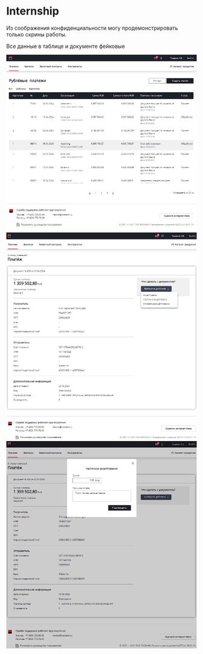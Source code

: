 # Internship
Из соображения конфиденциальности могу продемонстрировать только скрины работы.

Все данные в таблице и документе фейковые

<img src="demo/pays.jpg">

<img src="demo/pay.jpg">

<img src="demo/accept.jpg">
